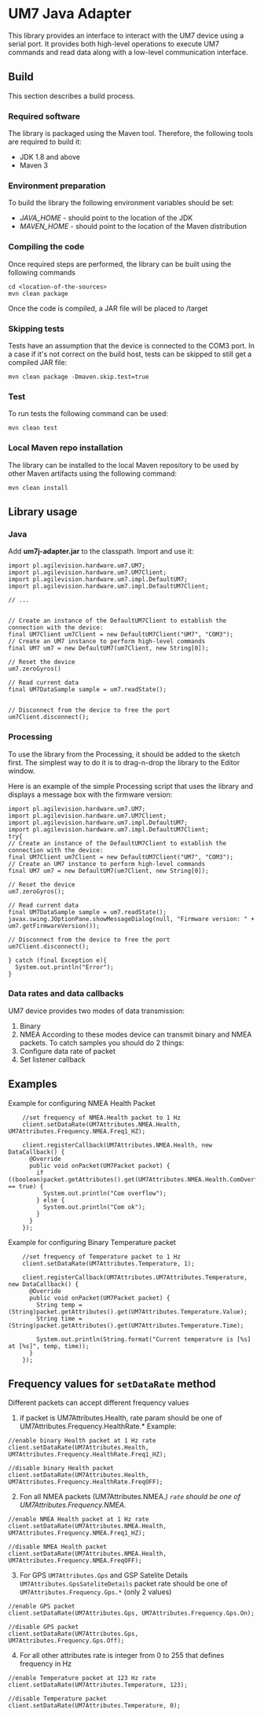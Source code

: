 # UM7 Java Adapter

This library provides an interface to interact with the UM7 device using a serial port.
It provides both high-level operations to execute UM7 commands and read data along with a 
low-level communication interface.



## Build
This section describes a build process.

### Required software
The library is packaged using the Maven tool. Therefore, the following tools are required to 
build it:

* JDK 1.8 and above
* Maven 3

### Environment preparation

To build the library the following environment variables should be set:

* *JAVA_HOME* - should point to the location of the JDK
* *MAVEN_HOME* - should point to the location of the Maven distribution

### Compiling the code
Once required steps are performed, the library can be built using 
the following commands

```
cd <location-of-the-sources>
mvn clean package
```

Once the code is compiled, a JAR file will be placed to <location-of-the-sources>/target

### Skipping tests

Tests have an assumption that the device is connected to the COM3 port.
In a case if it's not correct on the build host, tests can be skipped
to still get a compiled JAR file:

```
mvn clean package -Dmaven.skip.test=true
```

### Test

To run tests the following command can be used:
```
mvn clean test
```

### Local Maven repo installation


The library can be installed to the local Maven repository to be used by other Maven artifacts using the following command:
```
mvn clean install
```

 
## Library usage

### Java
Add **um7j-adapter.jar** to the classpath. Import and use it:

```
import pl.agilevision.hardware.um7.UM7;
import pl.agilevision.hardware.um7.UM7Client;
import pl.agilevision.hardware.um7.impl.DefaultUM7;
import pl.agilevision.hardware.um7.impl.DefaultUM7Client;

// ...


// Create an instance of the DefaultUM7Client to establish the connection with the device:
final UM7Client um7Client = new DefaultUM7Client("UM7", "COM3");
// Create an UM7 instance to perform high-level commands
final UM7 um7 = new DefaultUM7(um7Client, new String[0]);

// Reset the device
um7.zeroGyros()

// Read current data
final UM7DataSample sample = um7.readState();


// Disconnect from the device to free the port
um7Client.disconnect();

```


### Processing

To use the library from the Processing, it should be added to the sketch first. The simplest way to do it is to drag-n-drop the library
to the Editor window.


Here is an example of the simple Processing script that uses the library and displays a message box with the firmware version:

```
import pl.agilevision.hardware.um7.UM7;
import pl.agilevision.hardware.um7.UM7Client;
import pl.agilevision.hardware.um7.impl.DefaultUM7;
import pl.agilevision.hardware.um7.impl.DefaultUM7Client;
try{
// Create an instance of the DefaultUM7Client to establish the connection with the device:
final UM7Client um7Client = new DefaultUM7Client("UM7", "COM3");
// Create an UM7 instance to perform high-level commands
final UM7 um7 = new DefaultUM7(um7Client, new String[0]);

// Reset the device
um7.zeroGyros();

// Read current data
final UM7DataSample sample = um7.readState();
javax.swing.JOptionPane.showMessageDialog(null, "Firmware version: " + um7.getFirmwareVersion());

// Disconnect from the device to free the port
um7Client.disconnect();

} catch (final Exception e){
  System.out.println("Error");
}
```

### Data rates and data callbacks

UM7 device provides two modes of data transmission:
1. Binary
2. NMEA
According to these modes device can transmit binary and NMEA packets.
To catch samples you should do 2 things:
1. Configure data rate of packet
2. Set listener callback

## Examples

Example for configuring NMEA Health Packet
```
    //set frequency of NMEA.Health packet to 1 Hz
    client.setDataRate(UM7Attributes.NMEA.Health, UM7Attributes.Frequency.NMEA.Freq1_HZ);

    client.registerCallback(UM7Attributes.NMEA.Health, new DataCallback() {
      @Override
      public void onPacket(UM7Packet packet) {
        if ((boolean)packet.getAttributes().get(UM7Attributes.NMEA.Health.ComOverflow) == true) {
          System.out.println("Com overflow");
        } else {
          System.out.println("Com ok");
        }
      }
    });
```

Example for configuring Binary Temperature packet
```
    //set frequency of Temperature packet to 1 Hz
    client.setDataRate(UM7Attributes.Temperature, 1);

    client.registerCallback(UM7Attributes.UM7Attributes.Temperature, new DataCallback() {
      @Override
      public void onPacket(UM7Packet packet) {
        String temp = (String)packet.getAttributes().get(UM7Attributes.Temperature.Value);
        String time = (String)packet.getAttributes().get(UM7Attributes.Temperature.Time);

        System.out.println(String.format("Current temperature is [%s] at [%s]", temp, time));
      }
    });
```


## Frequency values for `setDataRate` method
Different packets can accept different frequency values
1. if packet is UM7Attributes.Health, rate param should be one of UM7Attributes.Frequency.HealthRate.*
Example:
```
//enable binary Health packet at 1 Hz rate
client.setDataRate(UM7Attributes.Health, UM7Attributes.Frequency.HealthRate.Freq1_HZ);

//disable binary Health packet
client.setDataRate(UM7Attributes.Health, UM7Attributes.Frequency.HealthRate.FreqOFF);
```

2. Fon all NMEA packets (UM7Attributes.NMEA.*) `rate` should be one of UM7Attributes.Frequency.NMEA.*
```
//enable NMEA Health packet at 1 Hz rate
client.setDataRate(UM7Attributes.NMEA.Health, UM7Attributes.Frequency.NMEA.Freq1_HZ);

//disable NMEA Health packet
client.setDataRate(UM7Attributes.NMEA.Health, UM7Attributes.Frequency.NMEA.FreqOFF);
```

3. For GPS `UM7Attributes.Gps` and GSP Satelite Details `UM7Attributes.GpsSateliteDetails` packet rate should be one of
`UM7Attributes.Frequency.Gps.*` (only 2 values)

```
//enable GPS packet
client.setDataRate(UM7Attributes.Gps, UM7Attributes.Frequency.Gps.On);

//disable GPS packet
client.setDataRate(UM7Attributes.Gps, UM7Attributes.Frequency.Gps.Off);
```

4. For all other attributes rate is integer from 0 to 255 that defines frequency in Hz

```
//enable Temperature packet at 123 Hz rate
client.setDataRate(UM7Attributes.Temperature, 123);

//disable Temperature packet
client.setDataRate(UM7Attributes.Temperature, 0);
```